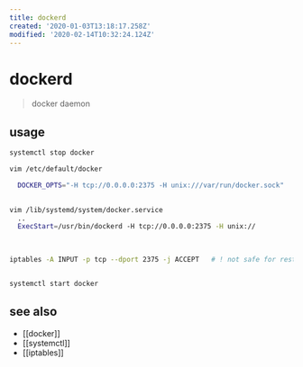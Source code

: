 ```yaml
---
title: dockerd
created: '2020-01-03T13:18:17.258Z'
modified: '2020-02-14T10:32:24.124Z'
---
```


# dockerd

> docker daemon

## usage
```sh
systemctl stop docker

vim /etc/default/docker

  DOCKER_OPTS="-H tcp://0.0.0.0:2375 -H unix:///var/run/docker.sock"
  

vim /lib/systemd/system/docker.service
  ..
  ExecStart=/usr/bin/dockerd -H tcp://0.0.0.0:2375 -H unix://
  

  
iptables -A INPUT -p tcp --dport 2375 -j ACCEPT   # ! not safe for restart


systemctl start docker
```

## see also
- [[docker]]
- [[systemctl]]
- [[iptables]]
